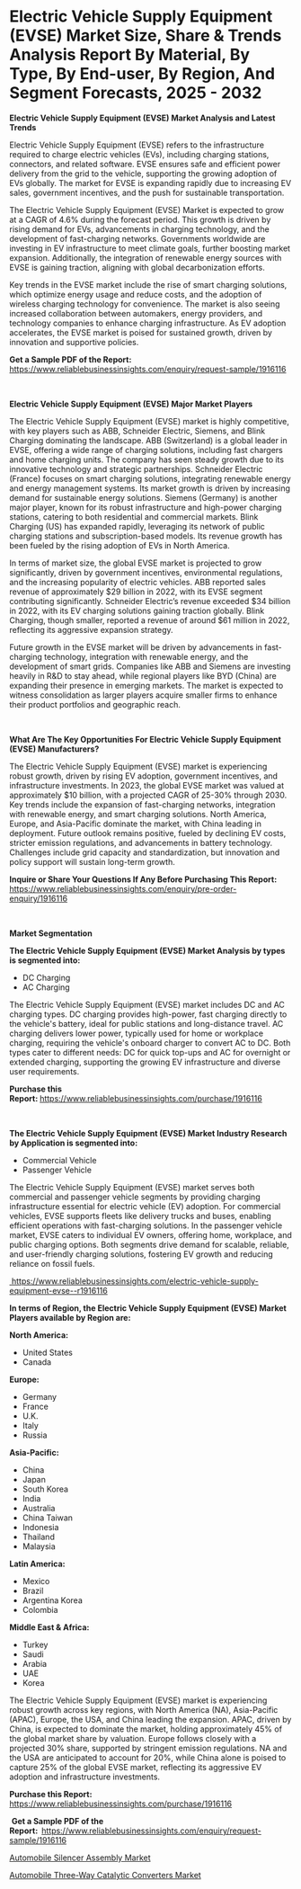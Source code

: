 <p><h1>Electric Vehicle Supply Equipment (EVSE) Market Size, Share & Trends Analysis Report By Material, By Type, By End-user, By Region, And Segment Forecasts, 2025 - 2032</h1></p><p><strong>Electric Vehicle Supply Equipment (EVSE) Market Analysis and Latest Trends</strong></p>
<p><p>Electric Vehicle Supply Equipment (EVSE) refers to the infrastructure required to charge electric vehicles (EVs), including charging stations, connectors, and related software. EVSE ensures safe and efficient power delivery from the grid to the vehicle, supporting the growing adoption of EVs globally. The market for EVSE is expanding rapidly due to increasing EV sales, government incentives, and the push for sustainable transportation.</p><p>The Electric Vehicle Supply Equipment (EVSE) Market is expected to grow at a CAGR of 4.6% during the forecast period. This growth is driven by rising demand for EVs, advancements in charging technology, and the development of fast-charging networks. Governments worldwide are investing in EV infrastructure to meet climate goals, further boosting market expansion. Additionally, the integration of renewable energy sources with EVSE is gaining traction, aligning with global decarbonization efforts.</p><p>Key trends in the EVSE market include the rise of smart charging solutions, which optimize energy usage and reduce costs, and the adoption of wireless charging technology for convenience. The market is also seeing increased collaboration between automakers, energy providers, and technology companies to enhance charging infrastructure. As EV adoption accelerates, the EVSE market is poised for sustained growth, driven by innovation and supportive policies.</p></p>
<p><strong>Get a Sample PDF of the Report:&nbsp;</strong> <a href="https://www.reliablebusinessinsights.com/enquiry/request-sample/1916116?utm_campaign=1847&utm_medium=2&utm_source=Github&utm_content=ia&utm_term=24012025&utm_id=electric-vehicle-supply-equipment-evse">https://www.reliablebusinessinsights.com/enquiry/request-sample/1916116</a></p>
<p>&nbsp;</p>
<p><strong>Electric Vehicle Supply Equipment (EVSE) Major Market Players</strong></p>
<p><p>The Electric Vehicle Supply Equipment (EVSE) market is highly competitive, with key players such as ABB, Schneider Electric, Siemens, and Blink Charging dominating the landscape. ABB (Switzerland) is a global leader in EVSE, offering a wide range of charging solutions, including fast chargers and home charging units. The company has seen steady growth due to its innovative technology and strategic partnerships. Schneider Electric (France) focuses on smart charging solutions, integrating renewable energy and energy management systems. Its market growth is driven by increasing demand for sustainable energy solutions. Siemens (Germany) is another major player, known for its robust infrastructure and high-power charging stations, catering to both residential and commercial markets. Blink Charging (US) has expanded rapidly, leveraging its network of public charging stations and subscription-based models. Its revenue growth has been fueled by the rising adoption of EVs in North America.</p><p>In terms of market size, the global EVSE market is projected to grow significantly, driven by government incentives, environmental regulations, and the increasing popularity of electric vehicles. ABB reported sales revenue of approximately $29 billion in 2022, with its EVSE segment contributing significantly. Schneider Electric’s revenue exceeded $34 billion in 2022, with its EV charging solutions gaining traction globally. Blink Charging, though smaller, reported a revenue of around $61 million in 2022, reflecting its aggressive expansion strategy.</p><p>Future growth in the EVSE market will be driven by advancements in fast-charging technology, integration with renewable energy, and the development of smart grids. Companies like ABB and Siemens are investing heavily in R&D to stay ahead, while regional players like BYD (China) are expanding their presence in emerging markets. The market is expected to witness consolidation as larger players acquire smaller firms to enhance their product portfolios and geographic reach.</p></p>
<p>&nbsp;</p>
<p><strong>What Are The Key Opportunities For Electric Vehicle Supply Equipment (EVSE) Manufacturers?</strong></p>
<p><p>The Electric Vehicle Supply Equipment (EVSE) market is experiencing robust growth, driven by rising EV adoption, government incentives, and infrastructure investments. In 2023, the global EVSE market was valued at approximately $10 billion, with a projected CAGR of 25-30% through 2030. Key trends include the expansion of fast-charging networks, integration with renewable energy, and smart charging solutions. North America, Europe, and Asia-Pacific dominate the market, with China leading in deployment. Future outlook remains positive, fueled by declining EV costs, stricter emission regulations, and advancements in battery technology. Challenges include grid capacity and standardization, but innovation and policy support will sustain long-term growth.</p></p>
<p><strong>Inquire or Share Your Questions If Any Before Purchasing This Report:</strong> <a href="https://www.reliablebusinessinsights.com/enquiry/pre-order-enquiry/1916116?utm_campaign=1847&utm_medium=2&utm_source=Github&utm_content=ia&utm_term=24012025&utm_id=electric-vehicle-supply-equipment-evse">https://www.reliablebusinessinsights.com/enquiry/pre-order-enquiry/1916116</a></p>
<p>&nbsp;</p>
<p><strong>Market Segmentation</strong></p>
<p><strong>The Electric Vehicle Supply Equipment (EVSE) Market Analysis by types is segmented into:</strong></p>
<p><ul><li>DC Charging</li><li>AC Charging</li></ul></p>
<p><p>The Electric Vehicle Supply Equipment (EVSE) market includes DC and AC charging types. DC charging provides high-power, fast charging directly to the vehicle's battery, ideal for public stations and long-distance travel. AC charging delivers lower power, typically used for home or workplace charging, requiring the vehicle's onboard charger to convert AC to DC. Both types cater to different needs: DC for quick top-ups and AC for overnight or extended charging, supporting the growing EV infrastructure and diverse user requirements.</p></p>
<p><strong>Purchase this Report:&nbsp;</strong><a href="https://www.reliablebusinessinsights.com/purchase/1916116?utm_campaign=1847&utm_medium=2&utm_source=Github&utm_content=ia&utm_term=24012025&utm_id=electric-vehicle-supply-equipment-evse">https://www.reliablebusinessinsights.com/purchase/1916116</a></p>
<p>&nbsp;</p>
<p><strong>The Electric Vehicle Supply Equipment (EVSE) Market Industry Research by Application is segmented into:</strong></p>
<p><ul><li>Commercial Vehicle</li><li>Passenger Vehicle</li></ul></p>
<p><p>The Electric Vehicle Supply Equipment (EVSE) market serves both commercial and passenger vehicle segments by providing charging infrastructure essential for electric vehicle (EV) adoption. For commercial vehicles, EVSE supports fleets like delivery trucks and buses, enabling efficient operations with fast-charging solutions. In the passenger vehicle market, EVSE caters to individual EV owners, offering home, workplace, and public charging options. Both segments drive demand for scalable, reliable, and user-friendly charging solutions, fostering EV growth and reducing reliance on fossil fuels.</p></p>
<p><a href="https://www.reliablebusinessinsights.com/electric-vehicle-supply-equipment-evse--r1916116?utm_campaign=1847&utm_medium=2&utm_source=Github&utm_content=ia&utm_term=24012025&utm_id=electric-vehicle-supply-equipment-evse">&nbsp;https://www.reliablebusinessinsights.com/electric-vehicle-supply-equipment-evse--r1916116</a></p>
<p><strong>In terms of Region, the Electric Vehicle Supply Equipment (EVSE) Market Players available by Region are:</strong></p>
<p>
    <p> <strong> North America: </strong>
        <ul>
            <li>United States</li>
            <li>Canada</li>
        </ul>
        </p> 
    <p> <strong> Europe: </strong>
        <ul>
            <li>Germany</li>
            <li>France</li>
            <li>U.K.</li>
            <li>Italy</li>
            <li>Russia</li>
        </ul>
        </p> 
    <p> <strong> Asia-Pacific: </strong>
        <ul>
            <li>China</li>
            <li>Japan</li>
            <li>South Korea</li>
            <li>India</li>
            <li>Australia</li>
            <li>China Taiwan</li>
            <li>Indonesia</li>
            <li>Thailand</li>
            <li>Malaysia</li>
        </ul>
        </p> 
    <p> <strong> Latin America: </strong>
        <ul>
            <li>Mexico</li>
            <li>Brazil</li>
            <li>Argentina Korea</li>
            <li>Colombia</li>
        </ul>
        </p> 
    <p> <strong> Middle East & Africa: </strong>
        <ul>
            <li>Turkey</li>
            <li>Saudi</li>
            <li>Arabia</li>
            <li>UAE</li>
            <li>Korea</li>
        </ul>
    </p>
    </p>
<p><p>The Electric Vehicle Supply Equipment (EVSE) market is experiencing robust growth across key regions, with North America (NA), Asia-Pacific (APAC), Europe, the USA, and China leading the expansion. APAC, driven by China, is expected to dominate the market, holding approximately 45% of the global market share by valuation. Europe follows closely with a projected 30% share, supported by stringent emission regulations. NA and the USA are anticipated to account for 20%, while China alone is poised to capture 25% of the global EVSE market, reflecting its aggressive EV adoption and infrastructure investments.</p></p>
<p><strong>Purchase this Report: </strong><a href="https://www.reliablebusinessinsights.com/purchase/1916116?utm_campaign=1847&utm_medium=2&utm_source=Github&utm_content=ia&utm_term=24012025&utm_id=electric-vehicle-supply-equipment-evse">https://www.reliablebusinessinsights.com/purchase/1916116</a></p>
<p>&nbsp;<strong>Get a Sample PDF of the Report:&nbsp;&nbsp;</strong><a href="https://www.reliablebusinessinsights.com/enquiry/request-sample/1916116?utm_campaign=1847&utm_medium=2&utm_source=Github&utm_content=ia&utm_term=24012025&utm_id=electric-vehicle-supply-equipment-evse">https://www.reliablebusinessinsights.com/enquiry/request-sample/1916116</a></p>
<p><strong></strong></p>
<p><p><a href="https://github.com/tashiafun920/Market-Research-Report-List-1/blob/main/automobile-silencer-assembly-market.md?utm_campaign=1847&utm_medium=2&utm_source=Github&utm_content=ia&utm_term=24012025&utm_id=electric-vehicle-supply-equipment-evse">Automobile Silencer Assembly Market</a></p><p><a href="https://github.com/lessielawlis/Market-Research-Report-List-1/blob/main/automobile-three-way-catalytic-converters-market.md?utm_campaign=1847&utm_medium=2&utm_source=Github&utm_content=ia&utm_term=24012025&utm_id=electric-vehicle-supply-equipment-evse">Automobile Three-Way Catalytic Converters Market</a></p></p>
